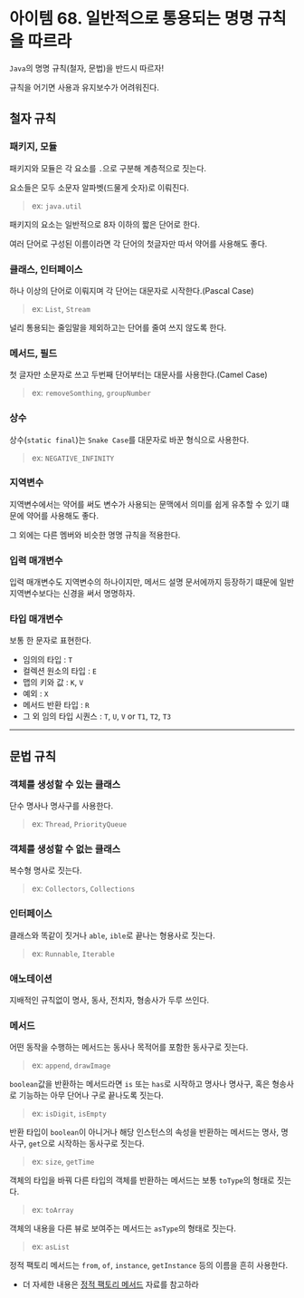 # 아이템 68. 일반적으로 통용되는 명명 규칙을 따르라

`Java`의 명명 규칙(철자, 문법)을 반드시 따르자!

규칙을 어기면 사용과 유지보수가 어려워진다.

## 철자 규칙

### 패키지, 모듈
패키지와 모듈은 각 요소를 `.`으로 구분해 계층적으로 짓는다.

요소들은 모두 소문자 알파벳(드물게 숫자)로 이뤄진다.

> ex: `java.util`

패키지의 요소는 일반적으로 8자 이하의 짧은 단어로 한다.

여러 단어로 구성된 이름이라면 각 단어의 첫글자만 따서 약어를 사용해도 좋다.

### 클래스, 인터페이스
하나 이상의 단어로 이뤄지며 각 단어는 대문자로 시작한다.(Pascal Case)

> ex: `List`, `Stream`

널리 통용되는 줄임말을 제외하고는 단어를 줄여 쓰지 않도록 한다.


### 메서드, 필드
첫 글자만 소문자로 쓰고 두번째 단어부터는 대문사를 사용한다.(Camel Case)

> ex: `removeSomthing`, `groupNumber`


### 상수
상수(`static final`)는 `Snake Case`를 대문자로 바꾼 형식으로 사용한다.

> ex: `NEGATIVE_INFINITY`

### 지역변수
지역변수에서는 약어를 써도 변수가 사용되는 문맥에서 의미를 쉽게 유추할 수 있기 떄문에 약어를 사용해도 좋다.

그 외에는 다른 멤버와 비슷한 명명 규칙을 적용한다.

### 입력 매개변수
입력 매개변수도 지역변수의 하나이지만, 메서드 설명 문서에까지 등장하기 떄문에 일반 지역변수보다는 신경을 써서 명명하자.

### 타입 매개변수
보통 한 문자로 표현한다.

- 임의의 타입 : `T`
- 컬렉션 원소의 타입 : `E`
- 맵의 키와 값 : `K`, `V`
- 예외 : `X`
- 메서드 반환 타입 : `R`
- 그 외 임의 타입 시퀀스 : `T`, `U`, `V` or `T1`, `T2`, `T3`

---

## 문법 규칙

### 객체를 생성할 수 있는 클래스
단수 명사나 명사구를 사용한다.

> ex: `Thread`, `PriorityQueue`

### 객체를 생성할 수 없는 클래스
복수형 명사로 짓는다.

> ex: `Collectors`, `Collections`

### 인터페이스
클래스와 똑같이 짓거나 `able`, `ible`로 끝나는 형용사로 짓는다.

> ex: `Runnable`, `Iterable`

### 애노테이션
지배적인 규칙없이 명사, 동사, 전치자, 형송사가 두루 쓰인다.

### 메서드
어떤 동작을 수행하는 메서드는 동사나 목적어를 포함한 동사구로 짓는다.

> ex: `append`, `drawImage`

`boolean`값을 반환하는 메서드라면 `is` 또는 `has`로 시작하고 명사나 명사구, 혹은 형송사로 기능하는 아무 단어나 구로 끝나도록 짓는다.

> ex: `isDigit`, `isEmpty`

반환 타입이 `boolean`이 아니거나 해당 인스턴스의 속성을 반환하는 메서드는 명사, 명사구, `get`으로 시작하는 동사구로 짓는다.

> ex: `size`, `getTime`

객체의 타입을 바꿔 다른 타입의 객체를 반환하는 메서드는 보통 `toType`의 형태로 짓는다.

> ex: `toArray`

객체의 내용을 다른 뷰로 보여주는 메서드는 `asType`의 형태로 짓는다.

> ex: `asList`

정적 팩토리 메서드는 `from`, `of`, `instance`, `getInstance` 등의 이름을 흔히 사용한다.
- 더 자세한 내용은 [정적 팩토리 메서드](https://tecoble.techcourse.co.kr/post/2020-05-26-static-factory-method/) 자료를 참고하라


